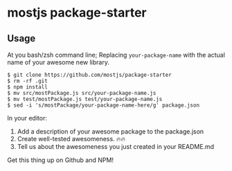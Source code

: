 # mostjs package-starter

## Usage

At you bash/zsh command line;
Replacing `your-package-name` with the actual name of your awesome new library.
```shell
$ git clone https://github.com/mostjs/package-starter
$ rm -rf .git
$ npm install
$ mv src/mostPackage.js src/your-package-name.js
$ mv test/mostPackage.js test/your-package-name.js
$ sed -i 's/mostPackage/your-package-name-here/g' package.json
```
In your editor:

1. Add a description of your awesome package to the package.json
2. Create well-tested awesomeness. :fire::fire:
3. Tell us about the awesomeness you just created in your README.md

Get this thing up on Github and NPM!
